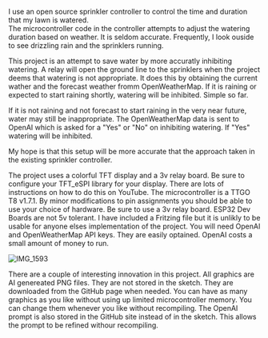 I use an open source sprinkler controller to control the time and duration that my lawn is watered.  
The microcontroller code in the controller attempts to adjust the watering duration based on weather.
It is seldom accurate.  Frequently, I look ouside to see drizzling rain and the sprinklers running.

This project is an attempt to save water by more accuratly inhibiting watering.  A relay will 
open the ground line to the sprinklers when the project deems that watering is not appropriate.
It does this by obtaining the current wather and the forecast weather fromm OpenWeatherMap.  If it 
is raining or expected to start raining shortly, watering will be inhibited.  Simple so far.

If it is not raining and not forecast to start raining in the very near future, water may still be inappropriate.
The OpenWeatherMap data is sent to OpenAI which is asked for a "Yes" or "No" on inhibiting watering.
If "Yes" watering will be inhibited.

My hope is that this setup will be more accurate that the approach taken in the existing sprinkler controller.

The project uses a colorful TFT display and a 3v relay board.  Be sure to configure your TFT_eSPI library for your display.
There are lots of instructions on how to do this on YouTube. The microcontroller is a TTGO T8 v1.7.1.
By minor modifications to pin assignments you should be able to use your choice of hardware.  Be sure to use a 3v relay board.
ESP32 Dev Boards are not 5v tolerant.  I have included a Fritzing file but it is unlikly to be usable for anyone
elses implementation of the project. You will need OpenAI and OpenWeatherMap API keys.  They are easily optained. OpenAI costs 
a small amount of money to run.

![IMG_1593](https://github.com/user-attachments/assets/47233484-1f50-40bc-a024-e01cabff9d25)

There are a couple of interesting innovation in this project. All graphics are AI genereated PNG files.
They are not stored in the sketch.  They are downloaded from the GitHub page when needed.  You can have 
as many graphics as you like without using up limited microcontroller memory.  You can change them whenever
you like without recompiling.  The OpenAI prompt is also stored in the GitHub site instead of in the sketch.
This allows the prompt to be refined withour recompiling.
